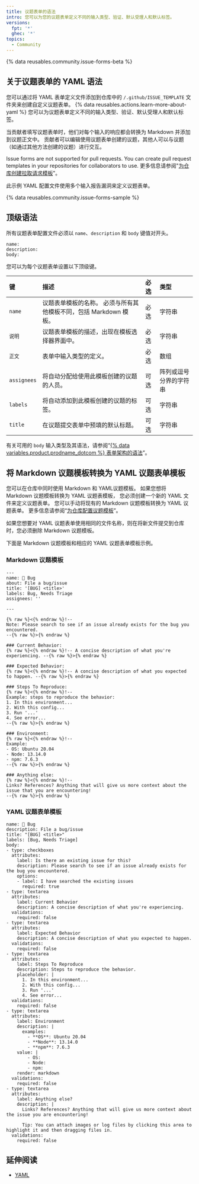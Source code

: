 ```yaml
---
title: 议题表单的语法
intro: 您可以为您的议题表单定义不同的输入类型、验证、默认受理人和默认标签。
versions:
  fpt: '*'
  ghec: '*'
topics:
  - Community
---
```


{% data reusables.community.issue-forms-beta %}

## 关于议题表单的 YAML 语法

您可以通过将 YAML 表单定义文件添加到仓库中的 `/.github/ISSUE_TEMPLATE` 文件夹来创建自定义议题表单。 {% data reusables.actions.learn-more-about-yaml %} 您可以为议题表单定义不同的输入类型、验证、默认受理人和默认标签。

当贡献者填写议题表单时，他们对每个输入的响应都会转换为 Markdown 并添加到议题正文中。 贡献者可以编辑使用议题表单创建的议题，其他人可以与议题（如通过其他方法创建的议题）进行交互。

Issue forms are not supported for pull requests. You can create pull request templates in your repositories for collaborators to use. 更多信息请参阅"[为仓库创建拉取请求模板](/communities/using-templates-to-encourage-useful-issues-and-pull-requests/creating-a-pull-request-template-for-your-repository)"。

此示例 YAML 配置文件使用多个输入报告漏洞来定义议题表单。

{% data reusables.community.issue-forms-sample %}

## 顶级语法

所有议题表单配置文件必须以 `name`、`description` 和 `body` 键值对开头。

```YAML{:copy}
name:
description:
body:
```

您可以为每个议题表单设置以下顶级键。

| 键           | 描述                                     | 必选 | 类型          |
|:----------- |:-------------------------------------- |:-- |:----------- |
| `name`      | 议题表单模板的名称。 必须与所有其他模板不同，包括 Markdown 模板。 | 必选 | 字符串         |
| `说明`        | 议题表单模板的描述，出现在模板选择器界面中。                 | 必选 | 字符串         |
| `正文`        | 表单中输入类型的定义。                            | 必选 | 数组          |
| `assignees` | 将自动分配给使用此模板创建的议题的人员。                   | 可选 | 阵列或逗号分界的字符串 |
| `labels`    | 将自动添加到此模板创建的议题的标签。                     | 可选 | 字符串         |
| `title`     | 在议题提交表单中预填的默认标题。                       | 可选 | 字符串         |

有关可用的 `body` 输入类型及其语法，请参阅“[{% data variables.product.prodname_dotcom %} 表单架构的语法](/communities/using-templates-to-encourage-useful-issues-and-pull-requests/syntax-for-githubs-form-schema)”。

## 将 Markdown 议题模板转换为 YAML 议题表单模板

您可以在仓库中同时使用 Markdown 和 YAML议题模板。 如果您想将 Markdown 议题模板转换为 YAML 议题表模板， 您必须创建一个新的 YAML 文件来定义议题表单。 您可以手动将现有的 Markdown 议题模板转换为 YAML 议题表单。 更多信息请参阅“[为仓库配置议题模板](/communities/using-templates-to-encourage-useful-issues-and-pull-requests/configuring-issue-templates-for-your-repository#creating-issue-forms)”。

如果您想要对 YAML 议题表单使用相同的文件名称，则在将新文件提交到仓库时，您必须删除 Markdown 议题模板。

下面是 Markdown 议题模板和相应的 YAML 议题表单模板示例。

### Markdown 议题模板

```markdown{:copy}
---
name: 🐞 Bug
about: File a bug/issue
title: '[BUG] <title>'
labels: Bug, Needs Triage
assignees: ''

---

{% raw %}<{% endraw %}!--
Note: Please search to see if an issue already exists for the bug you encountered.
--{% raw %}>{% endraw %}

### Current Behavior:
{% raw %}<{% endraw %}!-- A concise description of what you're experiencing. --{% raw %}>{% endraw %}

### Expected Behavior:
{% raw %}<{% endraw %}!-- A concise description of what you expected to happen. --{% raw %}>{% endraw %}

### Steps To Reproduce:
{% raw %}<{% endraw %}!--
Example: steps to reproduce the behavior:
1. In this environment...
2. With this config...
3. Run '...'
4. See error...
--{% raw %}>{% endraw %}

### Environment:
{% raw %}<{% endraw %}!--
Example:
- OS: Ubuntu 20.04
- Node: 13.14.0
- npm: 7.6.3
--{% raw %}>{% endraw %}

### Anything else:
{% raw %}<{% endraw %}!--
Links? References? Anything that will give us more context about the issue that you are encountering!
--{% raw %}>{% endraw %}
```

### YAML 议题表单模板

```yaml{:copy}
name: 🐞 Bug
description: File a bug/issue
title: "[BUG] <title>"
labels: [Bug, Needs Triage]
body:
- type: checkboxes
  attributes:
    label: Is there an existing issue for this?
    description: Please search to see if an issue already exists for the bug you encountered.
    options:
    - label: I have searched the existing issues
      required: true
- type: textarea
  attributes:
    label: Current Behavior
    description: A concise description of what you're experiencing.
  validations:
    required: false
- type: textarea
  attributes:
    label: Expected Behavior
    description: A concise description of what you expected to happen.
  validations:
    required: false
- type: textarea
  attributes:
    label: Steps To Reproduce
    description: Steps to reproduce the behavior.
    placeholder: |
      1. In this environment...
      2. With this config...
      3. Run '...'
      4. See error...
  validations:
    required: false
- type: textarea
  attributes:
    label: Environment
    description: |
      examples:
        - **OS**: Ubuntu 20.04
        - **Node**: 13.14.0
        - **npm**: 7.6.3
    value: |
        - OS:
        - Node:
        - npm:
    render: markdown
  validations:
    required: false
- type: textarea
  attributes:
    label: Anything else?
    description: |
      Links? References? Anything that will give us more context about the issue you are encountering!

      Tip: You can attach images or log files by clicking this area to highlight it and then dragging files in.
  validations:
    required: false
```

## 延伸阅读

- [YAML](https://yaml.org/)
